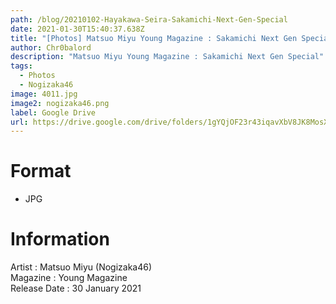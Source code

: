 ```yaml
---
path: /blog/20210102-Hayakawa-Seira-Sakamichi-Next-Gen-Special
date: 2021-01-30T15:40:37.638Z
title: "[Photos] Matsuo Miyu Young Magazine : Sakamichi Next Gen Special"
author: Chr0balord
description: "Matsuo Miyu Young Magazine : Sakamichi Next Gen Special"
tags:
  - Photos
  - Nogizaka46
image: 4011.jpg
image2: nogizaka46.png
label: Google Drive
url: https://drive.google.com/drive/folders/1gYQjOF23r43iqavXbV8JK8MosXyqkcfY?usp=sharing
---
```

# Format

* JPG

# Information

Artist : Matsuo Miyu (Nogizaka46) <br>
Magazine : Young Magazine\
Release Date : 30 January 2021 <br>